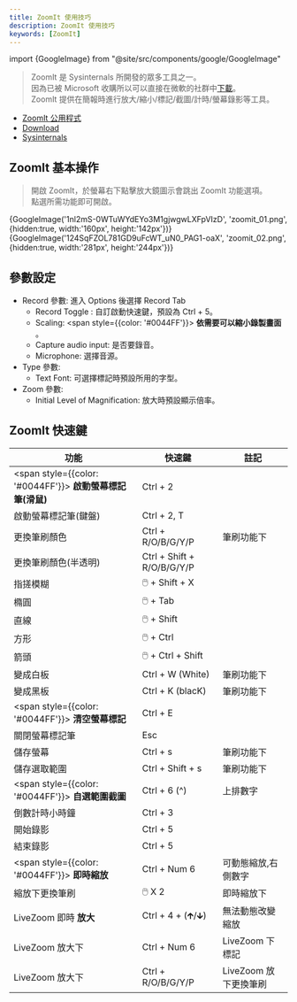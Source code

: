 ```yaml
---
title: ZoomIt 使用技巧
description: ZoomIt 使用技巧
keywords: [ZoomIt]
---
```

import {GoogleImage} from "@site/src/components/google/GoogleImage"


> ZoomIt 是 Sysinternals 所開發的眾多工具之一。   
> 因為已被 Microsoft 收購所以可以直接在微軟的社群中[下載](https://learn.microsoft.com/zh-tw/sysinternals/downloads/zoomit)。  
> ZoomIt 提供在簡報時進行放大/縮小/標記/截圖/計時/螢幕錄影等工具。  

* [ZoomIt 公用程式](https://learn.microsoft.com/zh-tw/windows/powertoys/zoomit)
* [Download](https://learn.microsoft.com/zh-tw/sysinternals/downloads/zoomit)
* [Sysinternals](https://learn.microsoft.com/zh-tw/sysinternals/)

## ZoomIt 基本操作
> 開啟 ZoomIt，於螢幕右下點擊放大鏡圖示會跳出 ZoomIt 功能選項。  
> 點選所需功能即可開啟。 

<span>
 {GoogleImage('1nl2mS-0WTuWYdEYo3M1gjwgwLXFpVIzD', 'zoomit_01.png', {hidden:true, width:'160px', height:'142px'})}
</span>
<span>
 {GoogleImage('124SqFZOL781GD9uFcWT_uN0_PAG1-oaX', 'zoomit_02.png', {hidden:true, width:'281px', height:'244px'})}
</span>

## 參數設定

* Record 參數: 進入 Options 後選擇 Record Tab
    * Record Toggle : 自訂啟動快速鍵，預設為 Ctrl + 5。
    * Scaling: <span style={{color: '#0044FF'}}> **依需要可以縮小錄製畫面** </span>。
    * Capture audio input: 是否要錄音。
    * Microphone: 選擇音源。
* Type 參數:
    * Text Font: 可選擇標記時預設所用的字型。
* Zoom 參數:
    * Initial Level of Magnification: 放大時預設顯示倍率。
    
## ZoomIt 快速鍵

| 功能 | 快速鍵 | 註記 |
|  ---- | ---- | ---- |  
|  <span style={{color: '#0044FF'}}> **啟動螢幕標記筆(滑鼠)** </span> | Ctrl + 2 |  |
|  啟動螢幕標記筆(鍵盤) | Ctrl + 2, T | | 
|  更換筆刷顏色 | Ctrl + R/O/B/G/Y/P | 筆刷功能下 |
|  更換筆刷顏色(半透明) | Ctrl + Shift + R/O/B/G/Y/P |  |
|  指搓模糊 | 🖱️ + Shift + X |  |
|  橢圓 | 🖱️ + Tab |  |
|  直線 | 🖱️ + Shift |  |
|  方形 | 🖱️ + Ctrl |  |
|  箭頭 | 🖱️ + Ctrl + Shift |  |
|  變成白板 | Ctrl + W (White) | 筆刷功能下 |
|  變成黑板 | Ctrl + K (blacK) | 筆刷功能下 |
|  <span style={{color: '#0044FF'}}> **清空螢幕標記** </span> | Ctrl + E |  |
|  關閉螢幕標記筆 | Esc |  |
|  儲存螢幕 | Ctrl + s | 筆刷功能下 |
|  儲存選取範圍 | Ctrl + Shift + s | 筆刷功能下 |
|  <span style={{color: '#0044FF'}}> **自選範圍截圖** </span> | Ctrl + 6 (^) | 上排數字 |
|  倒數計時小時鐘 | Ctrl + 3 |  |
|  開始錄影 | Ctrl + 5 |  |
|  結束錄影 | Ctrl + 5 |  |
|  <span style={{color: '#0044FF'}}> **即時縮放** </span> | Ctrl + Num 6 | 可動態縮放,右側數字  |
|  縮放下更換筆刷 | 🖱️ X 2 | 即時縮放下  |
|  LiveZoom 即時 __放大__ | Ctrl + 4 + (🡱/🡳)  | 無法動態改變縮放  |
|  LiveZoom 放大下 |  Ctrl + Num 6  | LiveZoom 下標記 |
|  LiveZoom 放大下 |  Ctrl +  R/O/B/G/Y/P  |  LiveZoom 放下更換筆刷 |